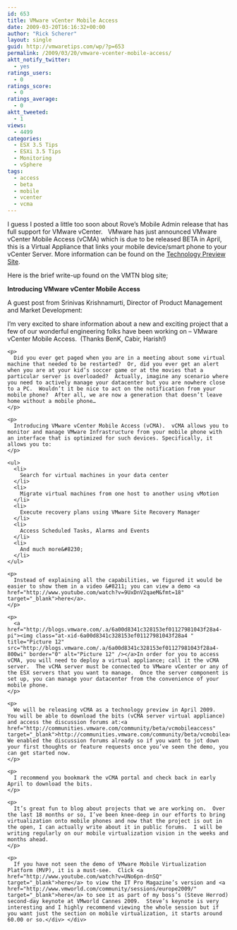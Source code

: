 ```yaml
---
id: 653
title: VMware vCenter Mobile Access
date: 2009-03-20T16:16:32+00:00
author: "Rick Scherer"
layout: single
guid: http://vmwaretips.com/wp/?p=653
permalink: /2009/03/20/vmware-vcenter-mobile-access/
aktt_notify_twitter:
  - yes
ratings_users:
  - 0
ratings_score:
  - 0
ratings_average:
  - 0
aktt_tweeted:
  - 1
views:
  - 4499
categories:
  - ESX 3.5 Tips
  - ESXi 3.5 Tips
  - Monitoring
  - vSphere
tags:
  - access
  - beta
  - mobile
  - vcenter
  - vcma
---
```

I guess I posted a little too soon about Rove&#8217;s Mobile Admin release that has full support for VMware vCenter.   VMware has just announced VMware vCenter Mobile Access (vCMA) which is due to be released BETA in April, this is a Virtual Appliance that links your mobile device/smart phone to your vCenter Server. More information can be found on the <a href="http://communities.vmware.com/community/beta/vcmobileaccess" target="_blank">Technology Preview Site</a>.

<!--more-->Here is the brief write-up found on the VMTN blog site;

**Introducing VMware vCenter Mobile Access**

A guest post from Srinivas Krishnamurti, Director of Product Management and Market Development:

<div class="entry-content">
  <div class="entry-body">
    <p>
      I’m very excited to share information about a new and exciting project that a few of our wonderful engineering folks have been working on &#8211; VMware vCenter Mobile Access.  (Thanks BenK, Cabir, Harish!) 
    </p>
    
    <p>
      Did you ever get paged when you are in a meeting about some virtual machine that needed to be restarted?  Or, did you ever get an alert when you are at your kid’s soccer game or at the movies that a particular server is overloaded?  Actually, imagine any scenario where you need to actively manage your datacenter but you are nowhere close to a PC.  Wouldn’t it be nice to act on the notification from your mobile phone?  After all, we are now a generation that doesn’t leave home without a mobile phone…
    </p>
    
    <p>
      Introducing VMware vCenter Mobile Access (vCMA).  vCMA allows you to monitor and manage VMware Infrastructure from your mobile phone with an interface that is optimized for such devices. Specifically, it allows you to:
    </p>
    
    <ul>
      <li>
        Search for virtual machines in your data center
      </li>
      <li>
        Migrate virtual machines from one host to another using vMotion
      </li>
      <li>
        Execute recovery plans using VMware Site Recovery Manager
      </li>
      <li>
        Access Scheduled Tasks, Alarms and Events
      </li>
      <li>
        And much more&#8230;
      </li>
    </ul>
    
    <p>
      Instead of explaining all the capabilities, we figured it would be easier to show them in a video &#8211; you can view a demo <a href="http://www.youtube.com/watch?v=9UxDnV2qaeM&fmt=18" target="_blank">here</a>.
    </p>
    
    <p>
      <a href="http://blogs.vmware.com/.a/6a00d8341c328153ef01127981043f28a4-pi"><img class="at-xid-6a00d8341c328153ef01127981043f28a4 " title="Picture 12" src="http://blogs.vmware.com/.a/6a00d8341c328153ef01127981043f28a4-800wi" border="0" alt="Picture 12" /></a>In order for you to access vCMA, you will need to deploy a virtual appliance; call it the vCMA server.  The vCMA server must be connected to VMware vCenter or any of the ESX servers that you want to manage.  Once the server component is set up, you can manage your datacenter from the convenience of your mobile phone.
    </p>
    
    <p>
      We will be releasing vCMA as a technology preview in April 2009.  You will be able to download the bits (vCMA server virtual appliance) and access the discussion forums at:<a href="http://communities.vmware.com/community/beta/vcmobileaccess" target="_blank">http://communities.vmware.com/community/beta/vcmobileaccess</a>.  We enabled the discussion forums already so if you want to jot down your first thoughts or feature requests once you’ve seen the demo, you can get started now.
    </p>
    
    <p>
      I recommend you bookmark the vCMA portal and check back in early April to download the bits.
    </p>
    
    <p>
      It’s great fun to blog about projects that we are working on.  Over the last 18 months or so, I’ve been knee-deep in our efforts to bring virtualization onto mobile phones and now that the project is out in the open, I can actually write about it in public forums.  I will be writing regularly on our mobile virtualization vision in the weeks and months ahead.
    </p>
    
    <p>
      If you have not seen the demo of VMware Mobile Virtualization Platform (MVP), it is a must-see.  Click <a href="http://www.youtube.com/watch?v=UNo6pn-dnSQ" target="_blank">here</a> to view the IT Pro Magazine’s version and <a href="http://www.vmworld.com/community/sessions/europe2009/" target="_blank">here</a> to see it as part of my boss’s (Steve Herrod) second-day keynote at VMworld Cannes 2009.  Steve’s keynote is very interesting and I highly recommend viewing the whole session but if you want just the section on mobile virtualization, it starts around 60.00 or so.</div> </div>